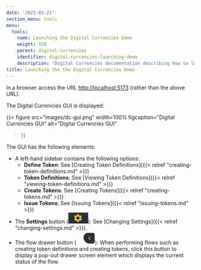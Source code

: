 ```yaml
---
date: '2023-03-21'
section_menu: tools
menu:
  tools:
    name: Launching the Digital Currencies Demo
    weight: 150
    parent: digital-currencies
    identifier: digital-currencies-launching-demo
    description: "Digital Currencies documentation describing how to launch the Digital Currencies demo"
title: Launching the the Digital Currencies Demo
---
```


In a browser access the URL [http://localhost:5173](http://localhost:5173) (rather than the above URL).

The Digital Currencies GUI is displayed:

{{< 
      figure
	  src="images/dc-gui.png"
      width=100%
	  figcaption="Digital Currencies GUI"
	  alt="Digital Currencies GUI"
>}}

The GUI has the following elements:

* A left-hand sidebar contains the following options:
  * **Define Token**: See [Creating Token Definitions]({{< relref "creating-token-definitions.md" >}})
  * **Token Definitions**: See [Viewing Token Definitions]({{< relref "viewing-token-definitions.md" >}})
  * **Create Tokens**: See [Creating Tokens]({{< relref "creating-tokens.md" >}})
  * **Issue Tokens**: See [Issuing Tokens]({{< relref "issuing-tokens.md" >}}) 
* The **Settings** button (![](images/setting-buttons.png)): See [Changing Settings]({{< relref "changing-settings.md" >}}). 
* The flow drawer button (![](images/flow-drawer-button.png)): When performing flows such as creating token definitions and creating tokens, click this button to display a pop-out drawer screen element which displays the current status of the flow.
  

